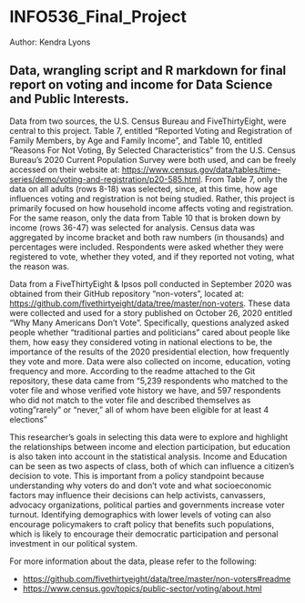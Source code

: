 # INFO536_Final_Project
Author: Kendra Lyons

## Data, wrangling script and R markdown for final report on voting and income for Data Science and Public Interests. 

Data from two sources, the U.S. Census Bureau and FiveThirtyEight, were central to this project. Table 7, entitled “Reported Voting and Registration of Family Members, by Age and Family Income”, and Table 10, entitled “Reasons For Not Voting, By Selected Characteristics” from the U.S. Census Bureau’s 2020 Current Population Survey were both used, and can be freely accessed on their website at: https://www.census.gov/data/tables/time-series/demo/voting-and-registration/p20-585.html. From Table 7, only the data on all adults (rows 8-18) was selected, since, at this time, how age influences voting and registration is not being studied. Rather, this project is primarily focused on how household income affects voting and registration. For the same reason, only the data from Table 10 that is broken down by income (rows 36-47) was selected for analysis. Census data was aggregated by income bracket and both raw numbers (in thousands) and percentages were included. Respondents were asked whether they were registered to vote, whether they voted, and if they reported not voting, what the reason was.

Data from a FiveThirtyEight & Ipsos poll conducted in September 2020 was obtained from their GitHub repository “non-voters”, located at: https://github.com/fivethirtyeight/data/tree/master/non-voters. These data were collected and used for a story published on October 26, 2020 entitled “Why Many Americans Don’t Vote”. Specifically, questions analyzed asked people whether “traditional parties and politicians” cared about people like them, how easy they considered voting in national elections to be, the importance of the results of the 2020 presidential election, how frequently they vote and more. Data were also collected on income, education, voting frequency and more. According to the readme attached to the Git repository, these data came from “5,239 respondents who matched to the voter file and whose verified vote history we have, and 597 respondents who did not match to the voter file and described themselves as voting”rarely” or “never,” all of whom have been eligible for at least 4 elections”

This researcher’s goals in selecting this data were to explore and highlight the relationships between income and election participation, but education is also taken into account in the statistical analysis. Income and Education can be seen as two aspects of class, both of which can influence a citizen’s decision to vote. This is important from a policy standpoint because understanding why voters do and don’t vote and what socioeconomic factors may influence their decisions can help activists, canvassers, advocacy organizations, political parties and governments increase voter turnout. Identifying demographics with lower levels of voting can also encourage policymakers to craft policy that benefits such populations, which is likely to encourage their democratic participation and personal investment in our political system.

For more information about the data, please refer to the following:

* https://github.com/fivethirtyeight/data/tree/master/non-voters#readme
* https://www.census.gov/topics/public-sector/voting/about.html